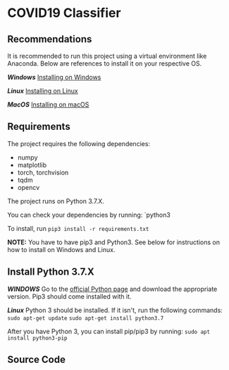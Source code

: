 # COVID19 Classifier

## Recommendations
It is recommended to run this project using a virtual environment like Anaconda. Below are references to install it on your respective OS.

***Windows***
[Installing on Windows](https://docs.anaconda.com/anaconda/install/windows/)

***Linux***
[Installing on Linux](https://docs.anaconda.com/anaconda/install/linux/)

***MacOS***
[Installing on macOS](https://docs.anaconda.com/anaconda/install/mac-os/)

## Requirements
The project requires the following dependencies:
- numpy
- matplotlib
- torch, torchvision
- tqdm
- opencv

The project runs on Python 3.7.X.

You can check your dependencies by running:
`python3

To install, run 
`pip3 install -r requirements.txt`

**NOTE:** You have to have pip3 and Python3. See below for instructions on how to install on Windows and Linux.

## Install Python 3.7.X
***WINDOWS***
Go to the [official Python page](https://www.python.org/downloads/) and download the appropriate version. Pip3 should come installed with it.

***Linux***
Python 3 should be installed. If it isn't, run the following commands:
`sudo apt-get update`
`sudo apt-get install python3.7`

After you have Python 3, you can install pip/pip3 by running:
`sudo apt install python3-pip`

## Source Code
